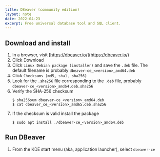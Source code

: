 ```yaml
---
title: DBeaver (community edition)
layout: note
date: 2022-04-23
excerpt: Free universal database tool and SQL client.
---
```



## Download and install

1. In a browser, visit [https://dbeaver.io/](https://dbeaver.io/)
2. Click Download
3. Click `Linux Debian package (installer)` and save the `.deb` file. The default filename is probably `dbeaver-ce_<version>_amd64.deb`
4. Click `Checksums (md5, sha1, sha256)`
5. Look for the `.sha256` file corresponding to the `.deb` file, probably `dbeaver-ce_<version>_amd64.deb.sha256`
6. Verify the SHA-256 checksum
    ```shell
    $ sha256sum dbeaver-ce_<version>_amd64.deb
    $ cat dbeaver_ce_<version>_amd65.deb.sha256
    ```
7. If the checksum is valid install the package
    ```shell
    $ sudo apt install ./dbeaver-ce_<version>_amd64.deb
    ```

## Run DBeaver

1. From the KDE start menu (aka, application launcher), select `dbeaver-ce`
